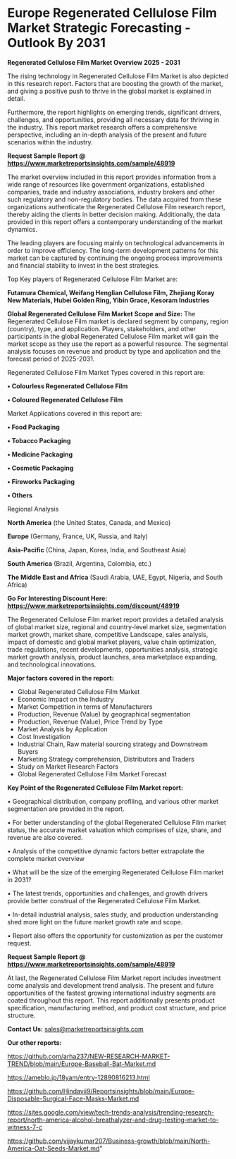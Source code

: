 # Europe Regenerated Cellulose Film Market Strategic Forecasting - Outlook By 2031

<Strong> Regenerated Cellulose Film Market Overview 2025 - 2031</strong>

The rising technology in Regenerated Cellulose Film Market is also depicted in this research report. Factors that are boosting the growth of the market, and giving a positive push to thrive in the global market is explained in detail.

Furthermore, the report highlights on emerging trends, significant drivers, challenges, and opportunities, providing all necessary data for thriving in the industry. This report market research offers a comprehensive perspective, including an in-depth analysis of the present and future scenarios within the industry.

<strong>Request Sample Report @ <a href=https://www.marketreportsinsights.com/sample/48919>https://www.marketreportsinsights.com/sample/48919</a></strong>

The market overview included in this report provides information from a wide range of resources like government organizations, established companies, trade and industry associations, industry brokers and other such regulatory and non-regulatory bodies. The data acquired from these organizations authenticate the Regenerated Cellulose Film research report, thereby aiding the clients in better decision making. Additionally, the data provided in this report offers a contemporary understanding of the market dynamics.

The leading players are focusing mainly on technological advancements in order to improve efficiency. The long-term development patterns for this market can be captured by continuing the ongoing process improvements and financial stability to invest in the best strategies.

Top Key players of Regenerated Cellulose Film Market are:

<strong>Futamura Chemical, Weifang Henglian Cellulose Film, Zhejiang Koray New Materials, Hubei Golden Ring, Yibin Grace, Kesoram Industries</strong>

<strong><b>Global Regenerated Cellulose Film Market Scope and Size:</b></strong>
The Regenerated Cellulose Film market is declared segment by company, region (country), type, and application. Players, stakeholders, and other participants in the global Regenerated Cellulose Film market will gain the market scope as they use the report as a powerful resource. The segmental analysis focuses on revenue and product by type and application and the forecast period of 2025-2031.

Regenerated Cellulose Film Market Types covered in this report are:

<strong>•  Colourless Regenerated Cellulose Film

•  Coloured Regenerated Cellulose Film</strong>

Market Applications covered in this report are:

<strong>•  Food Packaging

•  Tobacco Packaging

•  Medicine Packaging

•  Cosmetic Packaging

•  Fireworks Packaging

•  Others</strong> 

Regional Analysis

<strong>North America</strong> (the United States, Canada, and Mexico)

<strong>Europe</strong> (Germany, France, UK, Russia, and Italy)

<strong>Asia-Pacific</strong> (China, Japan, Korea, India, and Southeast Asia)

<strong>South America</strong> (Brazil, Argentina, Colombia, etc.)

<strong>The Middle East and Africa</strong> (Saudi Arabia, UAE, Egypt, Nigeria, and South Africa)

<strong>Go For Interesting Discount Here: <a href=https://www.marketreportsinsights.com/discount/48919>https://www.marketreportsinsights.com/discount/48919</a></strong>

The Regenerated Cellulose Film market report provides a detailed analysis of global market size, regional and country-level market size, segmentation market growth, market share, competitive Landscape, sales analysis, impact of domestic and global market players, value chain optimization, trade regulations, recent developments, opportunities analysis, strategic market growth analysis, product launches, area marketplace expanding, and technological innovations.

<strong><b>Major factors covered in the report:</b></strong>
<ul>
  <li>Global Regenerated Cellulose Film Market </li>
  <li>Economic Impact on the Industry</li>
  <li>Market Competition in terms of Manufacturers</li>
  <li>Production, Revenue (Value) by geographical segmentation</li>
  <li>Production, Revenue (Value), Price Trend by Type</li>
  <li>Market Analysis by Application</li>
  <li>Cost Investigation</li>
  <li>Industrial Chain, Raw material sourcing strategy and Downstream Buyers</li>
  <li>Marketing Strategy comprehension, Distributors and Traders</li>
  <li>Study on Market Research Factors</li>
  <li>Global Regenerated Cellulose Film Market Forecast</li>
</ul>

<strong><b>Key Point of the Regenerated Cellulose Film Market report:</b></strong>

• Geographical distribution, company profiling, and various other market segmentation are provided in the report.

• For better understanding of the global Regenerated Cellulose Film market status, the accurate market valuation which comprises of size, share, and revenue are also covered.

• Analysis of the competitive dynamic factors better extrapolate the complete market overview

• What will be the size of the emerging Regenerated Cellulose Film market in 2031?

• The latest trends, opportunities and challenges, and growth drivers provide better construal of the Regenerated Cellulose Film Market.

• In-detail industrial analysis, sales study, and production understanding shed more light on the future market growth rate and scope.

• Report also offers the opportunity for customization as per the customer request.

<strong>Request Sample Report @ <a href=https://www.marketreportsinsights.com/sample/48919>https://www.marketreportsinsights.com/sample/48919</a></strong>

At last, the Regenerated Cellulose Film Market report includes investment come analysis and development trend analysis. The present and future opportunities of the fastest growing international industry segments are coated throughout this report. This report additionally presents product specification, manufacturing method, and product cost structure, and price structure.

<strong>Contact Us:</strong>
sales@marketreportsinsights.com

<strong>Our other reports:</strong>

<a href=https://github.com/arha237/NEW-RESEARCH-MARKET-TREND/blob/main/Europe-Baseball-Bat-Market.md>https://github.com/arha237/NEW-RESEARCH-MARKET-TREND/blob/main/Europe-Baseball-Bat-Market.md</a>

<a href=https://ameblo.jp/18yam/entry-12890816213.html>https://ameblo.jp/18yam/entry-12890816213.html</a>

<a href=https://github.com/Hindavii9/Reportsinsights/blob/main/Europe-Disposable-Surgical-Face-Masks-Market.md>https://github.com/Hindavii9/Reportsinsights/blob/main/Europe-Disposable-Surgical-Face-Masks-Market.md</a>

<a href=https://sites.google.com/view/tech-trends-analysis/trending-research-report/north-america-alcohol-breathalyzer-and-drug-testing-market-to-witness-7-c>https://sites.google.com/view/tech-trends-analysis/trending-research-report/north-america-alcohol-breathalyzer-and-drug-testing-market-to-witness-7-c</a>

<a href=https://github.com/vijaykumar207/Business-growth/blob/main/North-America-Oat-Seeds-Market.md>https://github.com/vijaykumar207/Business-growth/blob/main/North-America-Oat-Seeds-Market.md</a>"
